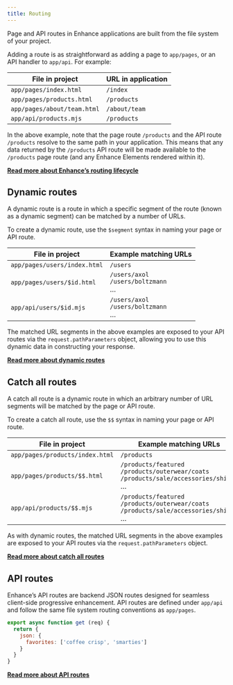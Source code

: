 ```yaml
---
title: Routing
---
```


Page and API routes in Enhance applications are built from the file system of your project.

Adding a route is as straightforward as adding a page to `app/pages`, or an API handler to `app/api`. For example:

| File in project | URL in application |
| - | - |
| `app/pages/index.html` | `/index` |
| `app/pages/products.html` | `/products` |
| `app/pages/about/team.html` | `/about/team` |
| `app/api/products.mjs` | `/products` |

In the above example, note that the page route `/products` and the API route `/products` resolve to the same path in your application. This means that any data returned by the `/products` API route will be made available to the `/products` page route (and any Enhance Elements rendered within it).

<doc-callout level="none" mark="🔁">

**[Read more about Enhance’s routing lifecycle](/docs/routing/lifecycle)**

</doc-callout>

## Dynamic routes

A dynamic route is a route in which a specific segment of the route (known as a dynamic segment) can be matched by a number of URLs.

To create a dynamic route, use the `$segment` syntax in naming your page or API route.

| File in project | Example matching URLs |
| - | - |
| `app/pages/users/index.html` | `/users` |
| `app/pages/users/$id.html` | `/users/axol` <br /> `/users/boltzmann` <br /> … |
| `app/api/users/$id.mjs` | `/users/axol` <br /> `/users/boltzmann` <br /> … |

The matched URL segments in the above examples are exposed to your API routes via the `request.pathParameters` object, allowing you to use this dynamic data in constructing your response.

<doc-callout level="none" mark="🍃">

**[Read more about dynamic routes](/docs/routing/dynamic-routes)**

</doc-callout>

## Catch all routes

A catch all route is a dynamic route in which an arbitrary number of URL segments will be matched by the page or API route.

To create a catch all route, use the `$$` syntax in naming your page or API route.

| File in project | Example matching URLs |
| - | - |
| `app/pages/products/index.html` | `/products` |
| `app/pages/products/$$.html` | `/products/featured` <br /> `/products/outerwear/coats` <br /> `/products/sale/accessories/shirts` <br /> … |
| `app/api/products/$$.mjs` | `/products/featured` <br /> `/products/outerwear/coats` <br /> `/products/sale/accessories/shirts` <br /> … |

As with dynamic routes, the matched URL segments in the above examples are exposed to your API routes via the `request.pathParameters` object.

<doc-callout level="none" mark="🌳">

**[Read more about catch all routes](/docs/routing/catch-all-routes)**

</doc-callout>

## API routes

Enhance’s API routes are backend JSON routes designed for seamless client-side progressive enhancement. API routes are defined under `app/api` and follow the same file system routing conventions as `app/pages`.

<doc-code filename="api/index.mjs">

```javascript
export async function get (req) {
  return {
    json: {
      favorites: ['coffee crisp', 'smarties']
    }
  }
}
```
</doc-code>

<doc-callout level="none" mark="🌱">

**[Read more about API routes](/docs/routing/api-routes)**

</doc-callout>
